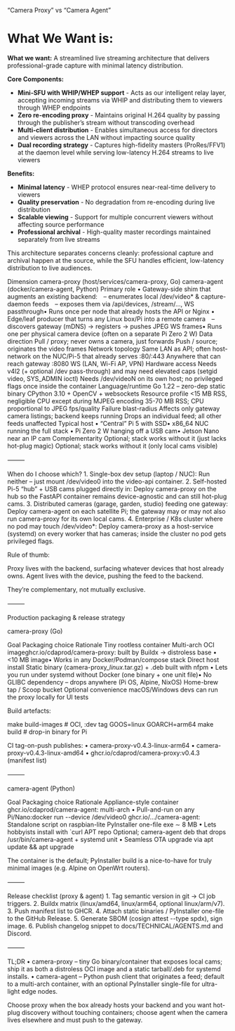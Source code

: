 “Camera Proxy” vs “Camera Agent”

# What We Want is:

**What we want:** A streamlined live streaming architecture that delivers professional-grade capture with minimal latency distribution.

**Core Components:**

- **Mini-SFU with WHIP/WHEP support** - Acts as our intelligent relay layer, accepting incoming streams via WHIP and distributing them to viewers through WHEP endpoints
- **Zero re-encoding proxy** - Maintains original H.264 quality by passing through the publisher’s stream without transcoding overhead
- **Multi-client distribution** - Enables simultaneous access for directors and viewers across the LAN without impacting source quality
- **Dual recording strategy** - Captures high-fidelity masters (ProRes/FFV1) at the daemon level while serving low-latency H.264 streams to live viewers

**Benefits:**

- **Minimal latency** - WHEP protocol ensures near-real-time delivery to viewers
- **Quality preservation** - No degradation from re-encoding during live distribution
- **Scalable viewing** - Support for multiple concurrent viewers without affecting source performance
- **Professional archival** - High-quality master recordings maintained separately from live streams

This architecture separates concerns cleanly: professional capture and archival happen at the source, while the SFU handles efficient, low-latency distribution to live audiences.​​​​​​​​​​​​​​​​

Dimension	camera-proxy (host/services/camera-proxy, Go)	camera-agent (docker/camera-agent, Python)
Primary role	• Gateway-side shim that augments an existing backend: – enumerates local /dev/video* & capture-daemon feeds – exposes them via /api/devices, /stream/…, WS passthrough• Runs once per node that already hosts the API or Nginx	• Edge/leaf producer that turns any Linux box/Pi into a remote camera – discovers gateway (mDNS) → registers → pushes JPEG WS frames• Runs one per physical camera device (often on a separate Pi Zero 2 W)
Data direction	Pull / proxy; never owns a camera, just forwards	Push / source; originates the video frames
Network topology	Same LAN as API; often host-network on the NUC/Pi-5 that already serves :80/:443	Anywhere that can reach gateway :8080 WS (LAN, Wi-Fi AP, VPN)
Hardware access	Needs v4l2 (+ optional /dev pass-through) and may need elevated caps (setgid video, SYS_ADMIN ioctl)	Needs /dev/videoN on its own host; no privileged flags once inside the container
Language/runtime	Go 1.22 – zero-dep static binary	CPython 3.10 + OpenCV + websockets
Resource profile	<15 MB RSS, negligible CPU except during MJPEG encoding	35-70 MB RSS; CPU proportional to JPEG fps/quality
Failure blast-radius	Affects only gateway camera listings; backend keeps running	Drops an individual feed; all other feeds unaffected
Typical host	• “Central” Pi 5 with SSD• x86_64 NUC running the full stack	• Pi Zero 2 W hanging off a USB cam• Jetson Nano near an IP cam
Complementarity	Optional; stack works without it (just lacks hot-plug magic)	Optional; stack works without it (only local cams visible)


⸻

When do I choose which?
	1.	Single-box dev setup (laptop / NUC):
Run neither – just mount /dev/video0 into the video-api container.
	2.	Self-hosted Pi-5 “hub” + USB cams plugged directly in:
Deploy camera-proxy on the hub so the FastAPI container remains device-agnostic and can still hot-plug cams.
	3.	Distributed cameras (garage, garden, studio) feeding one gateway:
Deploy camera-agent on each satellite Pi; the gateway may or may not also run camera-proxy for its own local cams.
	4.	Enterprise / K8s cluster where no pod may touch /dev/video*:
Deploy camera-proxy as a host-service (systemd) on every worker that has cameras; inside the cluster no pod gets privileged flags.

Rule of thumb:

Proxy lives with the backend, surfacing whatever devices that host already owns.
Agent lives with the device, pushing the feed to the backend.

They’re complementary, not mutually exclusive.

⸻

Production packaging & release strategy

camera-proxy (Go)

Goal	Packaging choice	Rationale
Tiny rootless container	Multi-arch OCI imageghcr.io/cdaprod/camera-proxy:<tag> built by Buildx → distroless base	• <10 MB image• Works in any Docker/Podman/compose stack
Direct host install	Static binary (camera-proxy_<ver>_linux_<arch>.tar.gz) + .deb built with nfpm	• Lets you run under systemd without Docker (one binary + one unit file)• No GLIBC dependency – drops anywhere (Pi OS, Alpine, NixOS)
Home-brew tap / Scoop bucket	Optional convenience	macOS/Windows devs can run the proxy locally for UI tests

Build artefacts:

make build-images                     # OCI, :dev tag
GOOS=linux GOARCH=arm64 make build    # drop-in binary for Pi

CI tag-on-push publishes:
	•	camera-proxy-v0.4.3-linux-arm64
	•	camera-proxy-v0.4.3-linux-amd64
	•	ghcr.io/cdaprod/camera-proxy:v0.4.3 (manifest list)

⸻

camera-agent (Python)

Goal	Packaging choice	Rationale
Appliance-style container	ghcr.io/cdaprod/camera-agent:<tag> multi-arch	• Pull-and-run on any Pi/Nano:docker run --device /dev/video0 ghcr.io/…/camera-agent:<tag>
Standalone script on raspbian-lite	PyInstaller one-file exe ∼ 8 MB	• Lets hobbyists install with `curl
APT repo	Optional; camera-agent deb that drops /usr/bin/camera-agent + systemd unit	• Seamless OTA upgrade via apt update && apt upgrade

The container is the default; PyInstaller build is a nice-to-have for truly minimal images (e.g. Alpine on OpenWrt routers).

⸻

Release checklist (proxy & agent)
	1.	Tag semantic version in git → CI job triggers.
	2.	Buildx matrix (linux/amd64, linux/arm64, optional linux/arm/v7).
	3.	Push manifest list to GHCR.
	4.	Attach static binaries / PyInstaller one-file to the GitHub Release.
	5.	Generate SBOM (cosign attest --type spdx), sign image.
	6.	Publish changelog snippet to docs/TECHNICAL/AGENTS.md and Discord.

⸻

TL;DR
	•	camera-proxy – tiny Go binary/container that exposes local cams; ship it as both a distroless OCI image and a static tarball/.deb for systemd installs.
	•	camera-agent – Python push client that originates a feed; default to a multi-arch container, with an optional PyInstaller single-file for ultra-light edge nodes.

Choose proxy when the box already hosts your backend and you want hot-plug discovery without touching containers; choose agent when the camera lives elsewhere and must push to the gateway.
